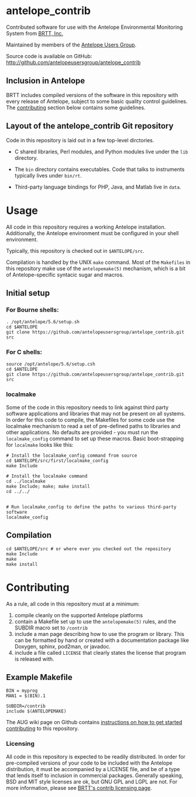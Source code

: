 antelope_contrib
================

Contributed software for use with the Antelope Environmental Monitoring
System from [BRTT, Inc.][brtt]

Maintained by members of the [Antelope Users Group][aug].

  [brtt]: http://www.brtt.com
  [aug]: http://www.antelopeusersgroup.org

Source code is available on GitHub: http://github.com/antelopeusersgroup/antelope_contrib

Inclusion in Antelope
---------------------

BRTT includes compiled versions of the software in this repository with every
release of Antelope, subject to some basic quality control guidelines. The
[contributing](#contributing) section below contains some guidelines.


Layout of the antelope\_contrib Git repository
-------------------------

Code in this repository is laid out in a few top-level dirctories.

* C shared libraries, Perl modules, and Python modules live under the `lib`
  directory.

* The `bin` directory contains executables. Code that talks to instruments
  typically lives under `bin/rt`.

* Third-party language bindings for PHP, Java, and Matlab live in `data`.

Usage
=====

All code in this repository requires a working Antelope installation.
Additionally, the Antelope environment must be configured in your shell
environment.

Typically, this repository is checked out in `$ANTELOPE/src`.

Compilation is handled by the UNIX `make` command. Most of the `Makefiles` in
this repository make use of the `antelopemake(5)` mechanism, which is a bit of
Antelope-specific syntacic sugar and macros.

Initial setup
-------------

### For Bourne shells:

    . /opt/antelope/5.6/setup.sh
    cd $ANTELOPE
    git clone https://github.com/antelopeusersgroup/antelope_contrib.git src

### For C shells:

    source /opt/antelope/5.6/setup.csh
    cd $ANTELOPE
    git clone https://github.com/antelopeusersgroup/antelope_contrib.git src

### localmake

Some of the code in this repository needs to link against third party software
applications and libraries that may not be present on all systems. In order for
this code to compile, the Makefiles for some code use the localmake mechanism
to read a set of pre-defined paths to libraries and other applications. No
defaults are provided - you must run the `localmake_config` command to set up
these macros. Basic boot-strapping for `localmake` looks like this:

    # Install the localmake_config command from source
    cd $ANTELOPE/src/first/localmake_config
    make Include

    # Install the localmake command
    cd ../localmake
    make Include; make; make install
    cd ../../


    # Run localmake_config to define the paths to various third-party software
    localmake_config


Compilation
-----------

    cd $ANTELOPE/src # or where ever you checked out the repository
    make Include
    make
    make install

<h1 id="contributing">Contributing</h1>

As a rule, all code in this repository must at a minimum:

1. compile cleanly on the supported Antelope platforms
2. contain a Makefile set up to use the `antelopemake(5)` rules, and the SUBDIR
   macro set to `/contrib`
3. include a man page describing how to use the program or library. This can be
   formatted by hand or created with a documentation package like Doxygen,
   sphinx, pod2man, or javadoc.
4. include a file called `LICENSE` that clearly states the license that program
   is released with.

Example Makefile
----------------

```
BIN = myprog
MAN1 = $(BIN).1

SUBDIR=/contrib
include $(ANTELOPEMAKE)
```

The AUG wiki page on Github contains [instructions on how to get started
contributing][contribute] to this repository.

<h3 id="licensing">Licensing</h3>

All code in this repository is expected to be readily distributed. In order for pre-compiled versions
of your code to be included with the Antelope distribution, it must be accompanied by a LICENSE file,
and be of a type that lends itself to inclusion in commercial packages. Generally speaking, BSD and MIT
style licenses are ok, but GNU GPL and LGPL are not. For more information, please see
[BRTT's contrib licensing page](http://www.brtt.com/contrib_software.html).

  [contribute]: https://github.com/antelopeusersgroup/antelope_contrib/wiki/Setting-up-to-modify-Antelope-contrib-via-git
